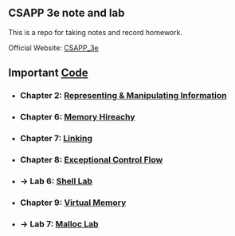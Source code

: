 ## CSAPP 3e note and lab

This is a repo for taking notes and record homework.  

Official Website: [CSAPP_3e](http://www.csapp.cs.cmu.edu/)

Important [Code](./code/src)
---
+ ### Chapter 2: [Representing & Manipulating Information](./code/chapter2)
+ ### Chapter 6: [Memory Hireachy](./code/chapter6/)
+ ### Chapter 7: [Linking](./code/chapter7)  
+ ### Chapter 8: [Exceptional Control Flow](./code/chapter8)
+ ### -> Lab 6: [Shell Lab](./lab/shelllab)
+ ### Chapter 9: [Virtual Memory](./code/chapter9)
+ ### -> Lab 7: [Malloc Lab](./lab/malloclab)